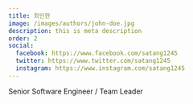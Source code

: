 ```yaml
---
title: 최인한
image: /images/authors/john-doe.jpg
description: this is meta description
order: 2
social:
  facebook: https://www.facebook.com/satang1245
  twitter: https://www.twitter.com/satang1245
  instagram: https://www.instagram.com/satang1245
---
```


Senior Software Engineer / Team Leader
